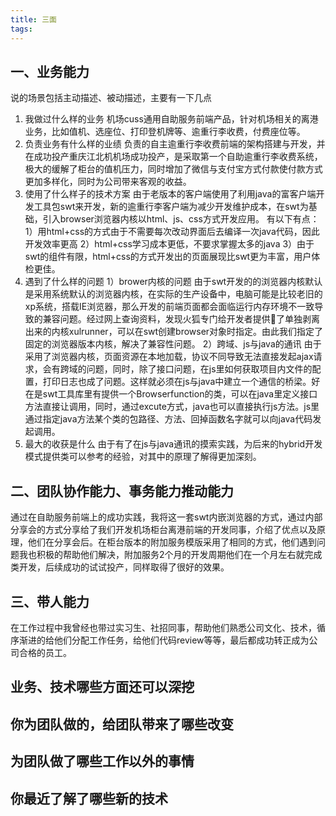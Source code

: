 ```yaml
---
title: 三面
tags:
---
```

## 一、业务能力
说的场景包括主动描述、被动描述，主要有一下几点
1. 我做过什么样的业务
机场cuss通用自助服务前端产品，针对机场相关的离港业务，比如值机、选座位、打印登机牌等、逾重行李收费，付费座位等。
2. 负责业务有什么样的业绩
负责的自主逾重行李收费前端的架构搭建与开发，并在成功投产重庆江北机机场成功投产，是采取第一个自助逾重行李收费系统，极大的缓解了柜台的值机压力，同时增加了微信与支付宝方式付款使付款方式更加多样化，同时为公司带来客观的收益。
3. 使用了什么样子的技术方案
由于老版本的客户端使用了利用java的富客户端开发工具包swt来开发，新的逾重行李客户端为减少开发维护成本，在swt为基础，引入browser浏览器内核以html、js、css方式开发应用。
有以下有点：
1）用html+css的方式由于不需要每次改动界面后去编译一次java代码，因此开发效率更高
2）html+css学习成本更低，不要求掌握太多的java
3）由于swt的组件有限，html+css的方式开发出的页面展现比swt更为丰富，用户体检更佳。
4. 遇到了什么样的问题
1）brower内核的问题
由于swt开发的的浏览器内核默认是采用系统默认的浏览器内核，在实际的生产设备中，电脑可能是比较老旧的xp系统，搭载IE浏览器，那么开发的前端页面都会面临运行内存环境不一致导致的兼容问题。经过网上查询资料，发现火狐专门给开发者提供了单独剥离出来的内核xulrunner，可以在swt创建browser对象时指定。由此我们指定了固定的浏览器版本内核，解决了兼容性问题。
2）跨域、js与java的通讯
由于采用了浏览器内核，页面资源在本地加载，协议不同导致无法直接发起ajax请求，会有跨域的问题，同时，除了接口问题，在js里如何获取项目内文件的配置，打印日志也成了问题。这样就必须在js与java中建立一个通信的桥梁。好在是swt工具库里有提供一个Browserfunction的类，可以在java里定义接口方法直接让调用，同时，通过excute方式，java也可以直接执行js方法。js里通过指定java方法某个类的包路径、方法、回掉函数名字就可以向java代码发起调用。
6. 最大的收获是什么
由于有了在js与java通讯的摸索实践，为后来的hybrid开发模式提供类可以参考的经验，对其中的原理了解得更加深刻。

## 二、团队协作能力、事务能力推动能力
通过在自助服务前端上的成功实践，我将这一套swt内嵌浏览器的方式，通过内部分享会的方式分享给了我们开发机场柜台离港前端的开发同事，介绍了优点以及原理，他们在分享会后。在柜台版本的附加服务模版采用了相同的方式，他们遇到问题我也积极的帮助他们解决，附加服务2个月的开发周期他们在一个月左右就完成类开发，后续成功的试试投产，同样取得了很好的效果。

## 三、带人能力
在工作过程中我曾经也带过实习生、社招同事，帮助他们熟悉公司文化、技术，循序渐进的给他们分配工作任务，给他们代码review等等，最后都成功转正成为公司合格的员工。

## 业务、技术哪些方面还可以深挖
## 你为团队做的，给团队带来了哪些改变
## 为团队做了哪些工作以外的事情
## 你最近了解了哪些新的技术
